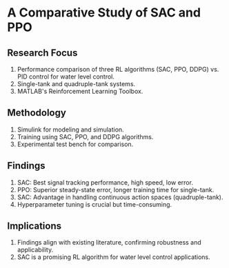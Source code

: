 # A Comparative Study of SAC and PPO

## Research Focus
1. Performance comparison of three RL algorithms (SAC, PPO, DDPG) vs. PID control for water level control.
2. Single-tank and quadruple-tank systems.
3. MATLAB's Reinforcement Learning Toolbox.

## Methodology
1. Simulink for modeling and simulation.
2. Training using SAC, PPO, and DDPG algorithms.
3. Experimental test bench for comparison.

## Findings
1. SAC: Best signal tracking performance, high speed, low error.
2. PPO: Superior steady-state error, longer training time for single-tank.
3. SAC: Advantage in handling continuous action spaces (quadruple-tank).
4. Hyperparameter tuning is crucial but time-consuming.

## Implications
1. Findings align with existing literature, confirming robustness and applicability.
2. SAC is a promising RL algorithm for water level control applications.
